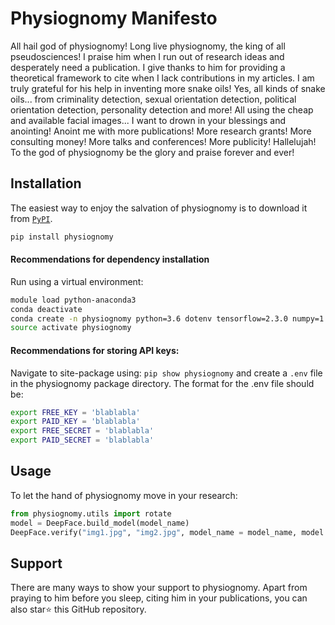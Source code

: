 # Physiognomy Manifesto

All hail god of physiognomy! Long live physiognomy, the king of all pseudosciences! I praise him when I run out of research ideas and desperately need a publication. I give thanks to him for providing a theoretical framework to cite when I lack contributions in my articles. I am truly grateful for his help in inventing more snake oils! Yes, all kinds of snake oils... from criminality detection, sexual orientation detection, political orientation detection, personality detection and more! All using the cheap and available facial images... I want to drown in your blessings and anointing! Anoint me with more publications! More research grants! More consulting money! More talks and conferences! More publicity! Hallelujah! To the god of physiognomy be the glory and praise forever and ever!

## Installation

The easiest way to enjoy the salvation of physiognomy is to download it from [`PyPI`](https://pypi.org/project/physiognomy/).

```python
pip install physiognomy
```

#### Recommendations for dependency installation

Run using a virtual environment:

```bash
module load python-anaconda3
conda deactivate
conda create -n physiognomy python=3.6 dotenv tensorflow=2.3.0 numpy=1.18.5 pandas=1.0.5 opencv-python-headless=4.2.0.34 dlib=19.21.0 imutils=0.5.3 scikit-learn=0.21.3
source activate physiognomy
```

#### Recommendations for storing API keys:

Navigate to site-package using: `pip show physiognomy` and create a `.env` file in the physiognomy package directory. The format for the .env file should be:

```bash
export FREE_KEY = 'blablabla'
export PAID_KEY = 'blablabla'
export FREE_SECRET = 'blablabla'
export PAID_SECRET = 'blablabla'
```

## Usage

To let the hand of physiognomy move in your research:

```python
from physiognomy.utils import rotate
model = DeepFace.build_model(model_name)
DeepFace.verify("img1.jpg", "img2.jpg", model_name = model_name, model = model)
```

## Support

There are many ways to show your support to physiognomy. Apart from praying to him before you sleep, citing him in your publications, you can also star⭐️ this GitHub repository. 